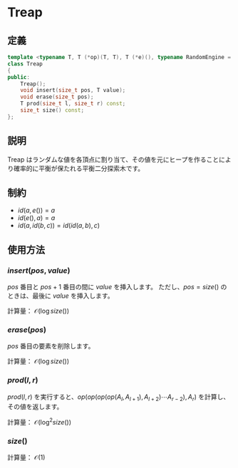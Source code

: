 # Treap

## 定義

```cpp
template <typename T, T (*op)(T, T), T (*e)(), typename RandomEngine = mwc256xxa64>
class Treap
{
public:
	Treap();
	void insert(size_t pos, T value);
	void erase(size_t pos);
	T prod(size_t l, size_t r) const;
	size_t size() const;
};
```

## 説明

Treap はランダムな値を各頂点に割り当て、その値を元にヒープを作ることにより確率的に平衡が保たれる平衡二分探索木です。

## 制約

- $id(a, e()) = a$
- $id(e(), a) = a$
- $id(a, id(b, c)) = id(id(a, b), c)$

## 使用方法

### $insert(pos, value)$

$pos$ 番目と $pos + 1$ 番目の間に $value$ を挿入します。
ただし、$pos = size()$ のときは、最後に $value$ を挿入します。

計算量： $\mathcal O(\log size())$

### $erase(pos)$

$pos$ 番目の要素を削除します。

計算量： $\mathcal O(\log size())$

### $prod(l, r)$

$prod(l, r)$ を実行すると、$op(op(op(op(A_l, A_{l + 1}), A_{l + 2})\cdots A_{r-2}), A_r)$ を計算し、その値を返します。

計算量： $\mathcal O(\log^2 size())$

### $size()$

計算量： $\mathcal O(1)$
